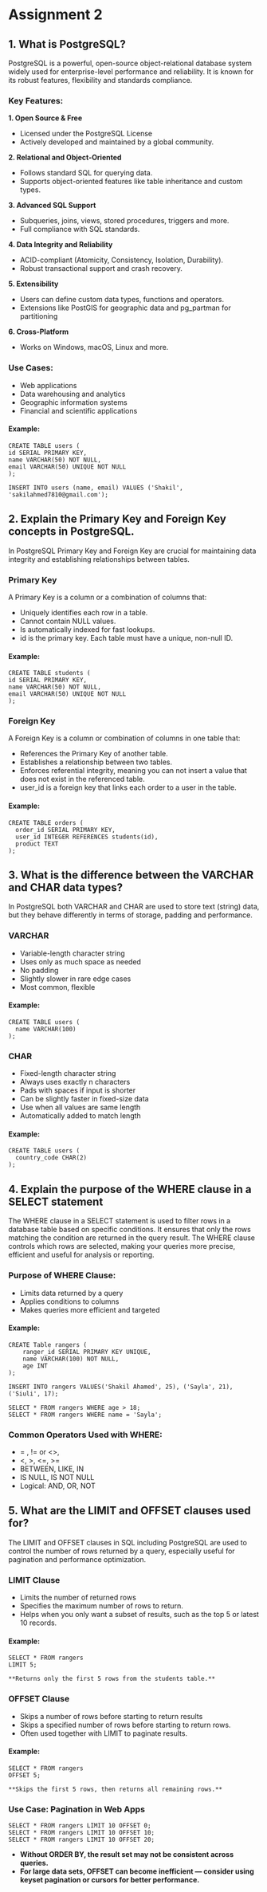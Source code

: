 # Assignment 2

## 1. What is PostgreSQL?

PostgreSQL is a powerful, open-source object-relational database system widely used for enterprise-level performance and reliability. It is known for its robust features, flexibility and standards compliance.

### Key Features:

**1. Open Source & Free**

- Licensed under the PostgreSQL License
- Actively developed and maintained by a global community.

**2. Relational and Object-Oriented**

- Follows standard SQL for querying data.
- Supports object-oriented features like table inheritance and custom types.

**3. Advanced SQL Support**

- Subqueries, joins, views, stored procedures, triggers and more.
- Full compliance with SQL standards.

**4. Data Integrity and Reliability**

- ACID-compliant (Atomicity, Consistency, Isolation, Durability).
- Robust transactional support and crash recovery.

**5. Extensibility**

- Users can define custom data types, functions and operators.
- Extensions like PostGIS for geographic data and pg_partman for partitioning

**6. Cross-Platform**

- Works on Windows, macOS, Linux and more.

### Use Cases:

- Web applications
- Data warehousing and analytics
- Geographic information systems
- Financial and scientific applications

#### Example:

```
CREATE TABLE users (
id SERIAL PRIMARY KEY,
name VARCHAR(50) NOT NULL,
email VARCHAR(50) UNIQUE NOT NULL
);

INSERT INTO users (name, email) VALUES ('Shakil', 'sakilahmed7810@gmail.com');
```

## 2. Explain the Primary Key and Foreign Key concepts in PostgreSQL.

In PostgreSQL Primary Key and Foreign Key are crucial for maintaining data integrity and establishing relationships between tables.

### Primary Key

A Primary Key is a column or a combination of columns that:

- Uniquely identifies each row in a table.
- Cannot contain NULL values.
- Is automatically indexed for fast lookups.
- id is the primary key. Each table must have a unique, non-null ID.



#### Example:

```
CREATE TABLE students (
id SERIAL PRIMARY KEY,
name VARCHAR(50) NOT NULL,
email VARCHAR(50) UNIQUE NOT NULL
);
```


### Foreign Key
A Foreign Key is a column or combination of columns in one table that:
- References the Primary Key of another table.
- Establishes a relationship between two tables.
- Enforces referential integrity, meaning you can not insert a value that does not exist in the referenced table.
- user_id is a foreign key that links each order to a user in the table.

#### Example:
```
CREATE TABLE orders (
  order_id SERIAL PRIMARY KEY,
  user_id INTEGER REFERENCES students(id),
  product TEXT
);
```


## 3. What is the difference between the VARCHAR and CHAR data types?
In PostgreSQL both VARCHAR and CHAR are used to store text (string) data, but they behave differently in terms of storage, padding and performance.

### VARCHAR
- Variable-length character string
- Uses only as much space as needed
- No padding
- Slightly slower in rare edge cases
- Most common, flexible

#### Example:
```
CREATE TABLE users (
  name VARCHAR(100)
);
```

### CHAR
- Fixed-length character string
- Always uses exactly n characters
- Pads with spaces if input is shorter
- Can be slightly faster in fixed-size data
- Use when all values are same length 
- Automatically added to match length

#### Example:
```
CREATE TABLE users (
  country_code CHAR(2)
);
```


## 4. Explain the purpose of the WHERE clause in a SELECT statement
The WHERE clause in a SELECT statement is used to filter rows in a database table based on specific conditions. It ensures that only the rows matching the condition are returned in the query result.
The WHERE clause controls which rows are selected, making your queries more precise, efficient and useful for analysis or reporting.

### Purpose of WHERE Clause:
- Limits data returned by a query
- Applies conditions to columns 
- Makes queries more efficient and targeted

#### Example:
```
CREATE Table rangers (
    ranger_id SERIAL PRIMARY KEY UNIQUE,
    name VARCHAR(100) NOT NULL,
    age INT
);

INSERT INTO rangers VALUES('Shakil Ahamed', 25), ('Sayla', 21), ('Siuli', 17);

SELECT * FROM rangers WHERE age > 18;
SELECT * FROM rangers WHERE name = 'Sayla';

```

### Common Operators Used with WHERE:
- = , != or <>, 
- <, >, <=, >=
- BETWEEN, LIKE, IN
- IS NULL, IS NOT NULL
- Logical: AND, OR, NOT


## 5. What are the LIMIT and OFFSET clauses used for?
The LIMIT and OFFSET clauses in SQL including PostgreSQL are used to control the number of rows returned by a query, especially useful for pagination and performance optimization.

### LIMIT Clause
- Limits the number of returned rows
- Specifies the maximum number of rows to return.
- Helps when you only want a subset of results, such as the top 5 or latest 10 records.

#### Example:
```
SELECT * FROM rangers
LIMIT 5;

**Returns only the first 5 rows from the students table.**
```


### OFFSET Clause
- Skips a number of rows before starting to return results
- Skips a specified number of rows before starting to return rows.
- Often used together with LIMIT to paginate results.


#### Example:
```
SELECT * FROM rangers
OFFSET 5;

**Skips the first 5 rows, then returns all remaining rows.**
```

### Use Case: Pagination in Web Apps
```
SELECT * FROM rangers LIMIT 10 OFFSET 0;
SELECT * FROM rangers LIMIT 10 OFFSET 10;
SELECT * FROM rangers LIMIT 10 OFFSET 20;
```

- **Without ORDER BY, the result set may not be consistent across queries.**
- **For large data sets, OFFSET can become inefficient — consider using keyset pagination or cursors for better performance.**